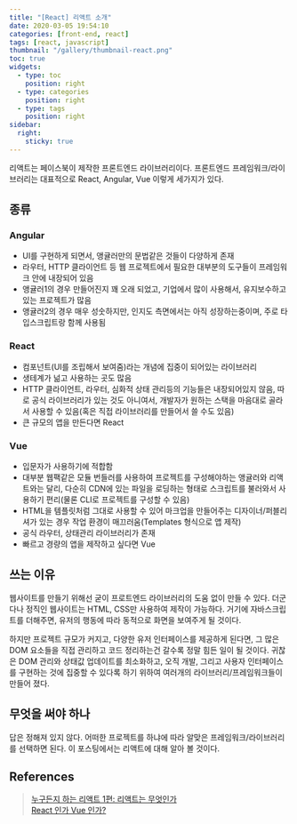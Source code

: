 ```yaml
---
title: "[React] 리액트 소개"
date: 2020-03-05 19:54:10
categories: [front-end, react]
tags: [react, javascript]
thumbnail: "/gallery/thumbnail-react.png"
toc: true
widgets:
  - type: toc
    position: right
  - type: categories
    position: right
  - type: tags
    position: right
sidebar:
  right:
    sticky: true
---
```


리액트는 페이스북이 제작한 프론트엔드 라이브러리이다. 프론트엔드 프레임워크/라이브러리는 대표적으로 React, Angular, Vue 이렇게 세가지가 있다.

<!-- more -->

## 종류
### Angular
* UI를 구현하게 되면서, 앵귤러만의 문법같은 것들이 다양하게 존재
* 라우터, HTTP 클라이언트 등 웹 프로젝트에서 필요한 대부분의 도구들이 프레임워크 안에 내장되어 있음
* 앵귤러1의 경우 만들어진지 꽤 오래 되었고, 기업에서 많이 사용해서, 유지보수하고 있는 프로젝트가 많음
* 앵귤러2의 경우 매우 성숫하지만, 인지도 측면에서는 아직 성장하는중이며, 주로 타입스크립트랑 함께 사용됨

### React
* 컴포넌트(UI를 조립해서 보여줌)라는 개념에 집중이 되어있는 라이브러리
* 생테계가 넒고 사용하는 곳도 많음
* HTTP 클라이언트, 라우터, 심화적 상태 관리등의 기능들은 내장되어있지 않음, 따로 공식 라이브러리가 있는 것도 아니여서, 개발자가 원하는 스택을 마음대로 골라서 사용할 수 있음(혹은 직접 라이브러리를 만들어서 쓸 수도 있음)
* 큰 규모의 앱을 만든다면 React

### Vue
* 입문자가 사용하기에 적합함
* 대부분 웹팩같은 모듈 번들러를 사용하여 프로젝트를 구성해야하는 앵귤러와 리액트와는 달리, 다순히 CDN에 있는 파일을 로딩하는 형태로 스크립트를 불러와서 사용하기 편리(물론 CLI로 프로젝트를 구성할 수 있음)
* HTML을 템플릿처럼 그대로 사용할 수 있어 마크업을 만들어주는 디자이너/퍼블리셔가 있는 경우 작업 환경이 매끄러움(Templates 형식으로 앱 제작)
* 공식 라우터, 상태관리 라이브러리가 존재
* 빠르고 경량의 앱을 제작하고 싶다면 Vue

## 쓰는 이유
웹사이트를 만들기 위해선 굳이 프로트엔드 라이브러리의 도움 없이 만들 수 있다. 더군다나 정직인 웹사이트는 HTML, CSS만 사용하여 제작이 가능하다. 거기에 자바스크립트를 더해주면, 유저의 행동에 따라 동적으로 화면을 보여주게 될 것이다.

하지만 프로젝트 규모가 커지고, 다양한 유저 인터페이스를 제공하게 된다면, 그 많은 DOM 요소들을 직접 관리하고 코드 정리하는건 갈수록 정말 힘든 일이 될 것이다. 귀찮은 DOM 관리와 상태값 업데이트를 최소화하고, 오직 개발, 그리고 사용자 인터페이스를 구현하는 것에 집중할 수 있다록 하기 위하여 여러개의 라이브러리/프레임워크들이 만들어 졌다.

## 무엇을 써야 하나
답은 정해져 있지 않다. 어떠한 프로젝트를 하냐에 따라 알맞은 프레임워크/라이브러리를 선택하면 된다. 이 포스팅에서는 리액트에 대해 알아 볼 것이다.

## References
> [누구든지 하는 리액트 1편: 리액트는 무엇인가](https://velopert.com/3612)  
> [React 인가 Vue 인가?](https://joshua1988.github.io/web_dev/vue-or-react/)
